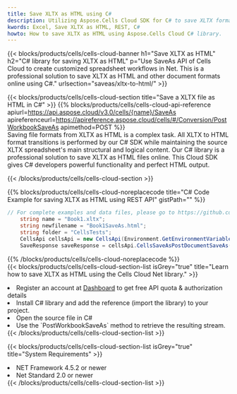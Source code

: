 ```yaml
---
title: Save XLTX as HTML using C# 
description: Utilizing Aspose.Cells Cloud SDK for C# to save XLTX format file as HTML format file. 
kwords: Excel, Save XLTX as HTML, REST, C#
howto: How to save XLTX as HTML using Aspose.Cells Cloud C# library.
---
```



{{< blocks/products/cells/cells-cloud-banner h1="Save XLTX as HTML" h2="C# library for saving XLTX as HTML" p="Use SaveAs API of Cells Cloud to create customized spreadsheet workflows in Net. This is a professional solution to save XLTX as HTML and other document formats online using C#." urlsection="saveas/xltx-to-html/" >}}

{{< blocks/products/cells/cells-cloud-section  title="Save a XLTX file as HTML in C#" >}}
{{% blocks/products/cells/cells-cloud-api-reference  apiurl=https://api.aspose.cloud/v3.0/cells/{name}/SaveAs  apireferenceurl=https://apireference.aspose.cloud/cells/#/Conversion/PostWorkbookSaveAs  apimethod=POST %}}
<br/>
Saving file formats from XLTX as HTML is a complex task. All XLTX to HTML format transitions is performed by our C# SDK while maintaining the source XLTX spreadsheet's main structural and logical content. Our C# library is a professional solution to save XLTX as HTML files online. This Cloud SDK gives C# developers powerful functionality and perfect HTML output.

{{< /blocks/products/cells/cells-cloud-section >}}

{{% blocks/products/cells/cells-cloud-noreplacecode title="C# Code Example for saving XLTX as HTML using REST API" gistPath="" %}}
  
```cs
// For complete examples and data files, please go to https://github.com/aspose-cells-cloud/aspose-cells-cloud-dotnet/
    string name = "Book1.xltx";
    string newfilename = "Book1SaveAs.html";
    string folder = "CellsTests";
    CellsApi cellsApi = new CellsApi(Environment.GetEnvironmentVariable("ProductClientId"), Environment.GetEnvironmentVariable("ProductClientSecret"));
    SaveResponse saveResponse = cellsApi.CellsSaveAsPostDocumentSaveAs(name, null, newfilename, null,null,folder);
```
  
{{% /blocks/products/cells/cells-cloud-noreplacecode  %}}
<br/>
{{< blocks/products/cells/cells-cloud-section-list isGrey="true"  title="Learn how to save XLTX as HTML using the Cells Cloud Net library." >}}
<li>Register an account at <a href="https://dashboard.aspose.cloud/">Dashboard</a> to get free API quota & authorization details</li>
<li>Install C# library and add the reference (import the library) to your project.</li>
<li>Open the source file in C#</li>
<li>Use the `PostWorkbookSaveAs` method to retrieve the resulting stream.</li>
{{< /blocks/products/cells/cells-cloud-section-list >}}

{{< blocks/products/cells/cells-cloud-section-list isGrey="true"  title="System Requirements" >}}
<li>NET Framework 4.5.2 or newer</li>
<li>Net Standard 2.0 or newer</li>
{{< /blocks/products/cells/cells-cloud-section-list >}}
